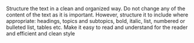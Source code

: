 Structure the text in a clean and organized way. Do not change any of the content of the text as it is important. However, structure it to include where appropriate: headings, topics and subtopics, bold, italic, list, numbered or bulleted list, tables etc. Make it easy to read and understand for the reader and efficient and clean style